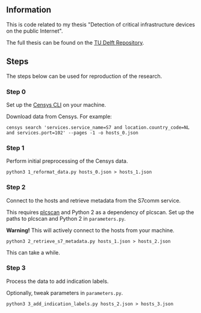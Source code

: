 ## Information

This is code related to my thesis "Detection of critical infrastructure devices on the public Internet".

The full thesis can be found on the [TU Delft Repository](https://repository.tudelft.nl/).

## Steps

The steps below can be used for reproduction of the research.

### Step 0

Set up the [Censys CLI](https://censys-python.readthedocs.io/en/stable/usage-cli.html) on your machine.

Download data from Censys. For example:

```
censys search 'services.service_name=S7 and location.country_code=NL and services.port=102' --pages -1 -o hosts_0.json
```

### Step 1

Perform initial preprocessing of the Censys data.

```
python3 1_reformat_data.py hosts_0.json > hosts_1.json
```

### Step 2

Connect to the hosts and retrieve metadata from the S7comm service.

This requires [plcscan](https://code.google.com/archive/p/plcscan/) and Python 2 as a dependency of plcscan. Set up the paths to plcscan and Python 2 in `parameters.py`.

**Warning!** This will actively connect to the hosts from your machine.

```
python3 2_retrieve_s7_metadata.py hosts_1.json > hosts_2.json
```

This can take a while.

### Step 3

Process the data to add indication labels.

Optionally, tweak parameters in `parameters.py`.

```
python3 3_add_indication_labels.py hosts_2.json > hosts_3.json
```
